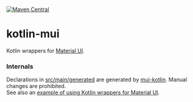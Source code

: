 [![Maven Central](https://img.shields.io/maven-central/v/org.jetbrains.kotlin-wrappers/kotlin-mui)](https://mvnrepository.com/artifact/org.jetbrains.kotlin-wrappers/kotlin-mui)

# kotlin-mui

Kotlin wrappers for [Material UI](https://mui.com/).

### Internals

Declarations in [src/main/generated](./src/main/generated) are generated by [mui-kotlin](https://github.com/garagum/mui-kotlin). Manual changes are prohibited.</br>
See also an [example of using Kotlin wrappers for Material UI](https://github.com/garagum/kotlin-mui-showcase).
